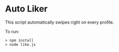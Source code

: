 # Auto Liker #

This script automatically swipes right on every profile.

To run:
```
> npm install
> node like.js
```

